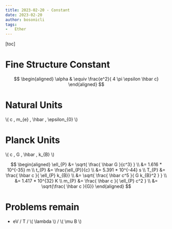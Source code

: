 ```yaml
---
title: 2023-02-20 - Constant
date: 2023-02-20
author: bosonicli
tags:
-   Ether
---
```


[toc]

# Fine Structure Constant

$$
\begin{aligned}
    \alpha & \equiv \frac{e^2}{ 4 \pi \epsilon \hbar c}
\end{aligned}
$$

# Natural Units

\\( c , m_{e} , \hbar , \epsilon_{0} \\)

# Planck Units

\\( c , G , \hbar , k_{B} \\)

$$
\begin{aligned}
    \ell_{P} &= \sqrt{ \frac{ \hbar G }{c^3} }  \\
    &= 1.616 * 10^{-35} m   \\
    t_{P} &= \frac{\ell_{P}}{c} \\
    &= 5.391 * 10^{-44} s   \\
    T_{P} &= \frac{ \hbar c }{ \ell_{P} k_{B}}  \\
    &= \sqrt{ \frac{ \hbar c^5 }{ G k_{B}^2 } } \\
    &= 1.417 * 10^{32} K   \\
    m_{P} &= \frac{ \hbar c }{ \ell_{P} c^2 } \\
    &= \sqrt{\frac{ \hbar c }{G}}
\end{aligned}
$$

# Problems remain

+   eV / T / \\( \lambda \\) / \\( \mu B \\)
